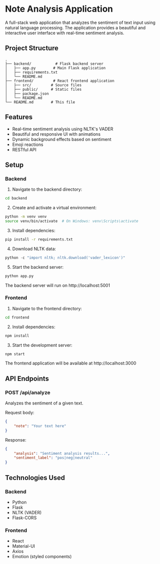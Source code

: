 # Note Analysis Application

A full-stack web application that analyzes the sentiment of text input using natural language processing. The application provides a beautiful and interactive user interface with real-time sentiment analysis.

## Project Structure

```
.
├── backend/           # Flask backend server
│   ├── app.py        # Main Flask application
│   ├── requirements.txt
│   └── README.md
├── frontend/         # React frontend application
│   ├── src/         # Source files
│   ├── public/      # Static files
│   ├── package.json
│   └── README.md
└── README.md        # This file
```

## Features

- Real-time sentiment analysis using NLTK's VADER
- Beautiful and responsive UI with animations
- Dynamic background effects based on sentiment
- Emoji reactions
- RESTful API

## Setup

### Backend

1. Navigate to the backend directory:
```bash
cd backend
```

2. Create and activate a virtual environment:
```bash
python -m venv venv
source venv/bin/activate  # On Windows: venv\Scripts\activate
```

3. Install dependencies:
```bash
pip install -r requirements.txt
```

4. Download NLTK data:
```python
python -c "import nltk; nltk.download('vader_lexicon')"
```

5. Start the backend server:
```bash
python app.py
```

The backend server will run on http://localhost:5001

### Frontend

1. Navigate to the frontend directory:
```bash
cd frontend
```

2. Install dependencies:
```bash
npm install
```

3. Start the development server:
```bash
npm start
```

The frontend application will be available at http://localhost:3000

## API Endpoints

### POST /api/analyze
Analyzes the sentiment of a given text.

Request body:
```json
{
    "note": "Your text here"
}
```

Response:
```json
{
    "analysis": "Sentiment analysis results...",
    "sentiment_label": "pos|neg|neutral"
}
```

## Technologies Used

### Backend
- Python
- Flask
- NLTK (VADER)
- Flask-CORS

### Frontend
- React
- Material-UI
- Axios
- Emotion (styled components) 